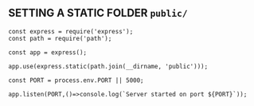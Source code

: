 ## SETTING A STATIC FOLDER `public/`

```
const express = require('express');
const path = require('path');

const app = express();

app.use(express.static(path.join(__dirname, 'public')));

const PORT = process.env.PORT || 5000;

app.listen(PORT,()=>console.log(`Server started on port ${PORT}`));
```
